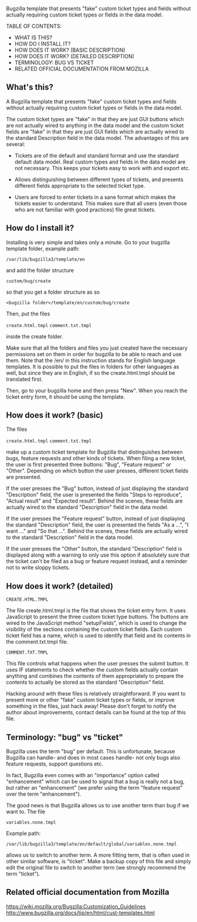 Bugzilla template that presents "fake" custom ticket types and fields without actually requiring custom ticket types or fields in the data model.

TABLE OF CONTENTS:
* WHAT IS THIS?
* HOW DO I INSTALL IT?
* HOW DOES IT WORK? (BASIC DESCRIPTION)
* HOW DOES IT WORK? (DETAILED DESCRIPTION)
* TERMINOLOGY: BUG VS TICKET
* RELATED OFFICIAL DOCUMENTATION FROM MOZILLA

## What's this?
A Bugzilla template that presents "fake" custom ticket types and fields without actually requiring custom ticket types or fields in the data model.

The custom ticket types are "fake" in that they are just GUI buttons which are not actually wired to anything in the data model and the custom ticket fields are "fake" in that they are just GUI fields which are actually wired to the standard Description field in the data model. The advantages of this are several:

* Tickets are of the default and standard format and use the standard default data model. Real custom types and fields in the data model are not necessary. This keeps your tickets easy to work with and export etc.

* Allows distinguishing between different types of tickets, and presents different fields appropriate to the selected ticket type.

* Users are forced to enter tickets in a sane format which makes the tickets easier to understand. This makes sure that all users (even those who are not familiar with good practices) file great tickets.

## How do I install it?
Installing is very simple and takes only a minute. Go to your bugzilla template folder, example path:

`/var/lib/bugzilla3/template/en`

and add the folder structure 

`custom/bug/create`

so that you get a folder structure as so

`<bugzilla folder>/template/en/custom/bug/create`

Then, put the files 

`create.html.tmpl`
`comment.txt.tmpl`

inside the create folder.

Make sure that all the folders and files you just created have the necessary permissions set on them in order for bugzilla to be able to reach and use them. Note that the /en/ in this instruction stands for English language templates. It is possible to put the files in folders for other languages as well, but since they are in English, if so the create.html.tmpl should be translated first.

Then, go to your bugzilla home and then press "New". When you reach the ticket entry form, it should be using the template.

## How does it work? (basic)
The files

`create.html.tmpl`
`comment.txt.tmpl`

make up a custom ticket template for Bugzilla that distinguishes between bugs, feature requests and other kinds of tickets. When filing a new ticket, the user is first presented three buttons: "Bug", "Feature request" or "Other". Depending on which button the user presses, different ticket fields are presented.

If the user presses the "Bug" button, instead of just displaying the standard "Description" field, the user is presented the fields "Steps to reproduce", "Actual result" and "Expected result". Behind the scenes, these fields are actually wired to the standard "Description" field in the data model.

If the user presses the "Feature request" button, instead of just displaying the standard "Description" field, the user is presented the fields "As a ...", "I want ..." and "So that ...". Behind the scenes, these fields are actually wired to the standard "Description" field in the data model.

If the user presses the "Other" button, the standard "Description" field is displayed along with a warning to only use this option if absolutely sure that the ticket can't be filed as a bug or feature request instead, and a reminder not to write sloppy tickets.

## How does it work? (detailed)

`CREATE.HTML.TMPL`

The file create.html.tmpl is the file that shows the ticket entry form. It uses JavaScript to present the three custom ticket type buttons. The buttons are wired to the JavaScript method "setupFields", which is used to change the visibility of the sections containing the custom ticket fields. Each custom ticket field has a name, which is used to identify that field and its contents in the comment.txt.tmpl file.

`COMMENT.TXT.TMPL`

This file controls what happens when the user presses the submit button. It uses IF statements to check whether the custom fields actually contain anything and combines the contents of them appropriately to prepare the contents to actually be stored as the standard "Description" field.

Hacking around with these files is relatively straightforward. If you want to present more or other "fake" custom ticket types or fields, or improve something in the files, just hack away! Please don't forget to notify the author about improvements, contact details can be found at the top of this file.

## Terminology: "bug" vs "ticket"
Bugzilla uses the term "bug" per default. This is unfortunate, because Bugzilla can handle- and does in most cases handle- not only bugs also feature requests, support questions etc.

In fact, Bugzilla even comes with an "importance" option called "enhancement" which can be used to signal that a bug is really not a bug, but rather an "enhancement" (we prefer using the term "feature request" over the term "enhancement").

The good news is that Bugzilla allows us to use another term than bug if we want to. The file 

`variables.none.tmpl`

Example path: 

`/var/lib/bugzilla3/template/en/default/global/variables.none.tmpl` 

allows us to switch to another term. A more fitting term, that is often used in other similar software, is "ticket". Make a backup copy of this file and simply edit the original file to switch to another term (we strongly recommend the term "ticket").

## Related official documentation from Mozilla
https://wiki.mozilla.org/Bugzilla:Customization_Guidelines
http://www.bugzilla.org/docs/tip/en/html/cust-templates.html
